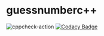 # guessnumberc++

![cppcheck-action](https://github.com/stepin105186/guessnumber2/workflows/cppcheck-action/badge.svg)
[![Codacy Badge](https://app.codacy.com/project/badge/Grade/2758a15774fc43e4b499b43f2ccfdf51)](https://www.codacy.com/gh/stepin105186/guessnumber-cpp/dashboard?utm_source=github.com&amp;utm_medium=referral&amp;utm_content=stepin105186/guessnumber-cpp&amp;utm_campaign=Badge_Grade)
